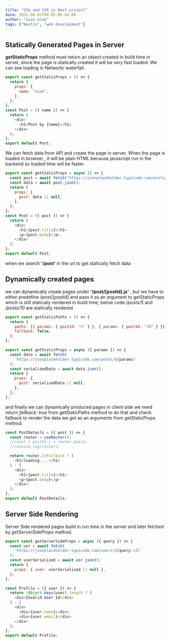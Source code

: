```yaml
---
title: "SSG and SSR in Next project"
date: 2022-08-02T00:05:06-04:00
author: "ozan ocak"
tags: ["NextJs", "web development"]
---
```


## Statically Generated Pages in Server

**getStaticProps** method must return an object created in build time in server, since the page is statically created it will be very fast loaded. We can see loading in Network/ waterfall.

```javascript
export const getStaticProps = () => {
  return {
    props: {
      name: "ozan",
    },
  };
};
const Post = ({ name }) => {
  return (
    <div>
      <h1>Post by {name}</h1>
    </div>
  );
};
export default Post;
```

We can fetch data from API and create the page in server. When the page is loaded in browser , it will be plain HTML because javascript run in the backend so loaded time will be faster.

```javascript
export const getStaticProps = async () => {
  const post = await fetch("https://jsonplaceholder.typicode.com/posts/5");
  const data = await post.json();
  return {
    props: {
      post: data || null,
    },
  };
};
const Post = ({ post }) => {
  return (
    <div>
      <h1>{post.title}</h1>
      <p>{post.body}</p>
    </div>
  );
};
export default Post;
```

when we search **'/post'** in the url to get statically fetch data

## Dynamically created pages

we can dynamically create pages under **'/post/[postId].js'** , but we have to either predefine /post/[postId] and pass it as an argument to getStaticProps which is still statically rendered in build time; below code _/posts/5_ and _/posts/10_ are statically rendered

```javascript
export const getStaticPaths = () => {
  return {
    paths: [{ params: { postId: "5" } }, { params: { postId: "10" } }],
    fallback: false,
  };
};

export const getStaticProps = async ({ params }) => {
  const data = await fetch(
    `https://jsonplaceholder.typicode.com/posts/${params}`
  );
  const serializedData = await data.json();
  return {
    props: {
      post: serializedData || null,
    },
  };
};
```

and finally we can dynamically produced pages in client side we need return _fallback: true_ from getStaticPaths method to do that and check fallback to render the data we get as an arguments from getStaticProps method.

```javascript
const PostDetails = ({ post }) => {
  const router = useRouter();
  //const { postId } = router.query;
  //console.log(router);

  return router.isFallback ? (
    <h1>loading....</h1>
  ) : (
    <div>
      <h1>{post.title}</h1>
      <p>{post.body}</p>
    </div>
  );
};
export default PostDetails;
```

## Server Side Rendering

Server Side rendered pages build in run time in the server and later fetched by _getServerSideProps_ method.

```javascript
export const getServerSideProps = async ({ query }) => {
  const usr = await fetch(
    `https://jsonplaceholder.typicode.com/users/${query.id}`
  );
  const userSerialized = await usr.json();
  return {
    props: { user: userSerialized || null },
  };
};

const Profile = ({ user }) => {
  return !Object.keys(user).length ? (
    <div>Invalid User Id</div>
  ) : (
    <div>
      <div>{user.name}</div>
      <div>{user.email}</div>
    </div>
  );
};
export default Profile;
```

